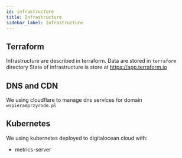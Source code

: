 ```yaml
---
id: infrastructure
title: Infrastructure
sidebar_label: Infrastructure
---
```



## Terraform

Infrastructure are described in terraform. Data are stored in ```terraform``` directory
State of infrastructure is store at <https://app.terraform.io>

## DNS and CDN

We using cloudflare to manage dns services for domain ```wspieramprzyrode.pl```

## Kubernetes

We using kubernetes deployed to digitalocean cloud with:

- metrics-server
